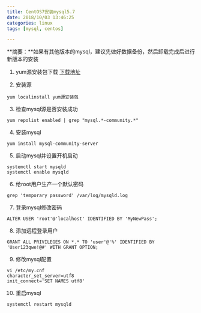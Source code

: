 ```yaml
---
title: CentOS7安装mysql5.7
date: 2018/10/03 13:46:25
categories: linux
tags: [mysql, centos]

---
```

**摘要：**如果有其他版本的mysql，建议先做好数据备份，然后卸载完成后进行新版本的安装

<!-- more -->

 1. yum源安装包下载
[下载地址](https://dev.mysql.com/downloads/repo/yum/)

 2. 安装源
```linux
yum localinstall yum源安装包
```

 3. 检查mysql源是否安装成功
```linux
yum repolist enabled | grep "mysql.*-community.*"
```

 4. 安装mysql
```linux
yum install mysql-community-server
```

 5. 启动mysql并设置开机启动
```linux
systemctl start mysqld
systemctl enable mysqld
```

 6. 给root用户生产一个默认密码
```linux
grep 'temporary password' /var/log/mysqld.log
```

 7. 登录mysql修改密码
```linux
ALTER USER 'root'@'localhost' IDENTIFIED BY 'MyNewPass';
```

 8. 添加远程登录用户
```linux
GRANT ALL PRIVILEGES ON *.* TO 'user'@'%' IDENTIFIED BY 'User123qwe!@#' WITH GRANT OPTION;
```

 9. 修改mysql配置
```linux
vi /etc/my.cnf
character_set_server=utf8
init_connect='SET NAMES utf8'
```

 10. 重启mysql
```linux
systemctl restart mysqld
```